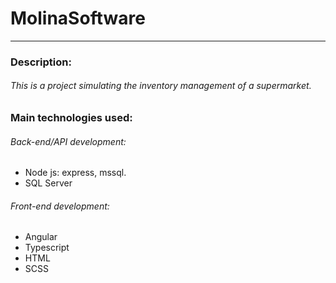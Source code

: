 # MolinaSoftware
------------
### Description: 
######     This is a project simulating the inventory management of a supermarket.

### Main technologies used:
  ###### Back-end/API development: 
  - Node js: express, mssql.
  - SQL Server

###### Front-end development:
- Angular
- Typescript 
- HTML 
- SCSS

